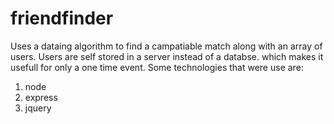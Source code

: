 # friendfinder

Uses a dataing algorithm to find a campatiable match along with an array of users. Users are self stored in a server instead of a databse. which makes it usefull for only a one time event. 
Some technologies that were use are: 
1. node
2. express
3. jquery
